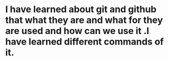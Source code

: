# I have learned about git and github that what they are and what for they are used and how can we use it .I have learned different commands of it.